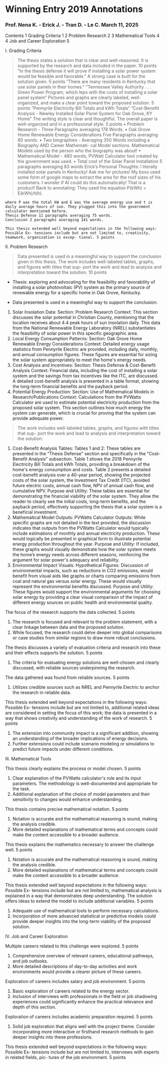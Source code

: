 <h1> Winning Entry 2019 Annotations</h1>

<h3> Prof. Nena K. - Erick J. - Tran D. - Le C. March 11, 2025 </h3>

Contents
1	Grading Criteria	1
2	Problem Research	2
3	Mathematical Tools	4
4	Job and Career Exploration	5

I. Grading Criteria

> The thesis states a solution that is clear and well-reasoned. It is supported by the research and data included in the paper. 10 points ”In the thesis defense it will prove if installing a solar power system would be feasible and favorable.”
> A strong case is built for the solution given.  5 points ”There are many residents in Kentucky that use solar panels in their homes.” ”Tennessee Valley Authority . . . Green Power Program, which leps with the costs of installing a solar panel system”
> Pictures and graphs are clearly labeled, well-organized, and make a clear point toward the proposed solution. 5 points ”Pennyrile Electricity Bill Totals and kWh Totals” ”Cost-Benefit Analysis - Newley Installed Solar Panel System for Oak Grove, KY Home”
> The writing style is clear and thoughtful. The overall paper is well-organized and in a professional style. 5 points
    • Problem Research - Three Paragraphs averaging 178 Words.
    • Oak Grove Home Renewable Energy Considerations Five Paragraphs averaging 80 words.
    • Two biographies - Averaging 350 Words including a Biography AND Career Mathemati- cal Model sections. Mathematical Models used by the person who the biography was about!
    • Mathematical Model - 480 words, PVWatt Calculator tool created by the government was used.
    • Total cost of the Solar Panel Installation 5 paragraphs averaging 83 words Erick’s Personal Thoughts: I literally installed solar panels in Kentucky! Ask me for pictures! My boss used some form of google maps to extract the area for the roof sizes of his customers. I wonder if AI could do this automatically! That is a product! Back to annotating: They used the equation P(kWh) = E(kWh)/t(h).

    where P was the total kW and E was the average energy use and t is daily average hours of sun. They plugged this into the government calculator mentioned before.
    Thesis Defense 11 paragraphs averaging 75 words.
    Conclusion 2 paragraphs averaging 141 words.

    This thesis extended well beyond expectations in the following ways: Possible Ex- tensions include but are not limited to, creativity, teamwork, organization is excep- tional. 5 points

II. Problem Research

> Data presented is used in a meaningful way to support the conclusion given in this thesis. The work includes well-labeled tables, graphs, and figures with titles that sup- port the work and lead to analysis and interpretation toward the solution. 10 points

- Thesis: exploring and advocating for the feasibility and favorability of installing a solar photovoltaic (PV) system as the primary source of renewable energy for a specific home in Oak Grove, Kentucky.

- Data presented is used in a meaningful way to support the conclusion:
1. Solar Insolation Data:
    Section: Problem Research
    Context: This section discusses the solar potential in Christian County, mentioning that the location receives about 4.4 peak hours of sun insolation daily. This data from the National Renewable Energy Laboratory (NREL) substantiates the feasibility of solar power in this specific geographic area.
2. Local Energy Consumption Patterns:
    Section: Oak Grove Home Renewable Energy Considerations
    Context: Detailed energy usage statistics from Pennyrile Electric are provided, including daily, monthly, and annual consumption figures. These figures are essential for sizing the solar system appropriately to meet the home's energy needs.
3. Cost Analysis and Incentives:
    Section: Thesis Defense & Cost-Benefit Analysis
    Context: Financial data, including the cost of installing a solar system and the savings from tax incentives like the ITC, are discussed. A detailed cost-benefit analysis is presented in a table format, showing the long-term financial benefits and the payback period.
4. Potential Energy Production:
    Section: Use of Mathematical Models in Research/Publications
    Context: Calculations from the PVWatts Calculator are used to estimate potential electricity production from the proposed solar system. This section outlines how much energy the system can generate, which is crucial for proving that the system can provide adequate power.


> The work includes well-labeled tables, graphs, and figures with titles that sup- port the work and lead to analysis and interpretation toward the solution:
1. Cost-Benefit Analysis Tables:
    Tables 1 and 2: These tables are presented in the "Thesis Defense" section and specifically in the "Cost-Benefit Analysis" subsection. Table 1 shows the 2018 Pennyrile Electricity Bill Totals and kWh Totals, providing a breakdown of the home's energy consumption and costs. Table 2 presents a detailed cost-benefit analysis over a 40-year period, showing the projected costs of the solar system, the Investment Tax Credit (ITC), avoided future electric costs, annual cash flow, NPV of annual cash flow, and cumulative NPV.
    Purpose and Utility: These tables are essential for demonstrating the financial viability of the solar system. They allow the reader to clearly see the initial costs, long-term benefits, and the payback period, effectively supporting the thesis that a solar system is a beneficial investment.
2. Mathematical Model Outputs:
    PVWatts Calculator Outputs: While specific graphs are not detailed in the text provided, the discussion indicates that outputs from the PVWatts Calculator would typically include estimations of monthly and annual electricity production. These would logically be presented in graphical form to illustrate potential energy production throughout the year.
    Purpose and Utility: If included, these graphs would visually demonstrate how the solar system meets the home’s energy needs across different seasons, reinforcing the argument for solar power's adequacy and reliability.
3. Environmental Impact Visuals:
    Hypothetical Figures: Discussion of environmental impacts, such as reductions in CO2 emissions, would benefit from visual aids like graphs or charts comparing emissions from coal and natural gas versus solar energy. These would visually represent the environmental benefits discussed.
    Purpose and Utility: These figures would support the environmental arguments for choosing solar energy by providing a clear visual comparison of the impact of different energy sources on public health and environmental quality.

The focus of the research supports the data collected. 5 points
1. The research is focused and relevant to the problem statement, with a clear linkage between data and the proposed solution.
2. While focused, the research could delve deeper into global comparisons or case studies from similar regions to draw more robust conclusions.


The thesis discusses a variety of evaluation criteria and research into these and their effects supports the solution. 5 points
1. The criteria for evaluating energy solutions are well-chosen and clearly discussed, with reliable sources underpinning the research.

The data gathered was found from reliable sources. 5 points
1. Utilizes credible sources such as NREL and Pennyrile Electric to anchor the research in reliable data.

This thesis extended well beyond expectations in the following ways: Possible Ex- tensions include but are not limited to, additional related ideas are considered in setting the focus of this work; the data is presented in a way that shows creativity and understanding of the work of research. 5 points
1. The extension into community impact is a significant addition, showing an understanding of the broader implications of energy decisions.
2. Further extensions could include scenario modeling or simulations to predict future impacts under different conditions.

III. Mathematical Tools

This thesis clearly explains the process or model chosen. 5 points
1. Clear explanation of the PVWatts calculator's role and its input parameters. The methodology is well-documented and appropriate for the task.
2.  Additional explanation of the choice of model parameters and their sensitivity to changes would enhance understanding.

This thesis contains precise mathematical notation. 5 points
1. Notation is accurate and the mathematical reasoning is sound, making the analysis credible.
2. More detailed explanations of mathematical terms and concepts could make the content accessible to a broader audience.

This thesis explains the mathematics necessary to answer the challenge well.  5 points
1. Notation is accurate and the mathematical reasoning is sound, making the analysis credible.
2. More detailed explanations of mathematical terms and concepts could make the content accessible to a broader audience.

This thesis extended well beyond expectations in the following ways: Possible Ex- tensions include but are not limited to, mathematical analysis is explained in a way that demonstrates deep understanding. The solution offers ideas to extend the model to include additional variables. 5 points
1. Adequate use of mathematical tools to perform necessary calculations.
2. Incorporation of more advanced statistical or predictive models could provide deeper insights into the long-term viability of the proposed solution.

IV. Job and Career Exploration

Multiple careers related to this challenge were explored. 5 points
1. Comprehensive overview of relevant careers, educational pathways, and job outlooks.
2. More detailed descriptions of day-to-day activities and work environments would provide a clearer picture of these careers.
 
Exploration of careers includes salary and job environment. 5 points
1. Basic exploration of careers related to the energy sector.
2. Inclusion of interviews with professionals in the field or job shadowing experiences could significantly enhance the practical relevance and depth of this section.

Exploration of careers includes academic preparation required. 5 points
1. Solid job exploration that aligns well with the project theme. Consider incorporating more interactive or firsthand research methods to gain deeper insights into these professions.

This thesis extended well beyond expectations in the following ways: Possible Ex- tensions include but are not limited to, interviews with experts in related fields, pic- tures of the job environment. 5 points
